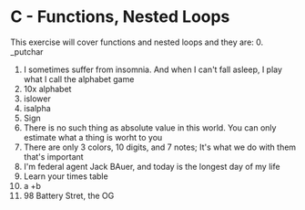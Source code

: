 # C - Functions, Nested Loops
This exercise will cover functions and nested loops and they are:
0. _putchar
1. I sometimes suffer from insomnia. And when I can't fall asleep, I play what I call the alphabet game
2. 10x alphabet
3. islower
4. isalpha
5. Sign
6. There is no such thing as absolute value in this world. You can only estimate what a thing is worht to you
7. There are only 3 colors, 10 digits, and 7 notes; It's what we do with them that's important
8. I'm federal agent Jack BAuer, and today is the longest day of my life
9. Learn your times table
10. a +b
11. 98 Battery Stret, the OG 
